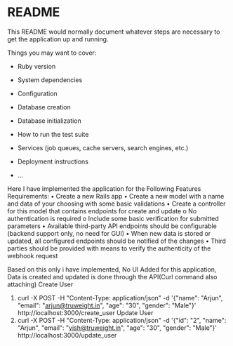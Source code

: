 # README

This README would normally document whatever steps are necessary to get the
application up and running.

Things you may want to cover:

* Ruby version

* System dependencies

* Configuration

* Database creation

* Database initialization

* How to run the test suite

* Services (job queues, cache servers, search engines, etc.)

* Deployment instructions

* ...



Here I have implemented the application for the Following Features
Requirements:
• Create a new Rails app
• Create a new model with a name and data of your choosing with some basic validations
• Create a controller for this model that contains endpoints for create and update
o No authentication is required
o Include some basic verification for submitted parameters
• Available third-party API endpoints should be configurable (backend support only, no
need for GUI)
• When new data is stored or updated, all configured endpoints should be notified of the
changes
• Third parties should be provided with means to verify the authenticity of the webhook
request


Based on this only i have implemented, No UI Added for this application, Data is created and updated is done through the API(Curl command also attaching)
Create User
1. curl -X POST -H "Content-Type: application/json" -d '{"name": "Arjun", "email": "arjun@truweight.in", "age": "30", "gender": "Male"}' http://localhost:3000/create_user
Update User
2. curl -X POST -H "Content-Type: application/json" -d '{"id": "2", "name": "Arjun", "email": "vish@truweight.in", "age": "30", "gender": "Male"}' http://localhost:3000/update_user
